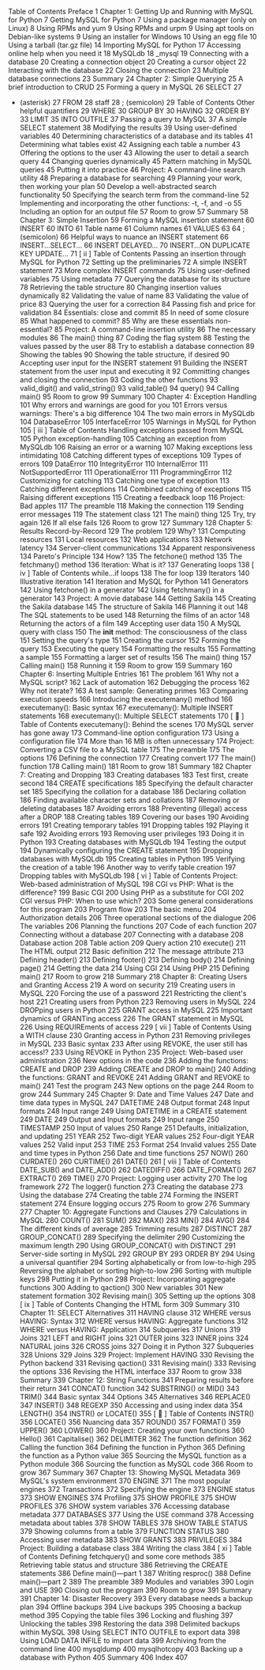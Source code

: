 Table of Contents
Preface 1
Chapter 1: Getting Up and Running with MySQL for Python 7
Getting MySQL for Python 7
Using a package manager (only on Linux) 8
Using RPMs and yum 9
Using RPMs and urpm 9
Using apt tools on Debian-like systems 9
Using an installer for Windows 10
Using an egg file 10
Using a tarball (tar.gz file) 14
Importing MySQL for Python 17
Accessing online help when you need it 18
MySQLdb 18
_mysql 19
Connecting with a database 20
Creating a connection object 20
Creating a cursor object 22
Interacting with the database 22
Closing the connection 23
Multiple database connections 23
Summary 24
Chapter 2: Simple Querying 25
A brief introduction to CRUD 25
Forming a query in MySQL 26
SELECT 27
* (asterisk) 27
FROM 28
staff 28
; (semicolon) 29
Table of Contents
Other helpful quantifiers 29
WHERE 30
GROUP BY 30
HAVING 32
ORDER BY 33
LIMIT 35
INTO OUTFILE 37
Passing a query to MySQL 37
A simple SELECT statement 38
Modifying the results 39
Using user-defined variables 40
Determining characteristics of a database and its tables 41
Determining what tables exist 42
Assigning each table a number 43
Offering the options to the user 43
Allowing the user to detail a search query 44
Changing queries dynamically 45
Pattern matching in MySQL queries 45
Putting it into practice 46
Project: A command-line search utility 48
Preparing a database for searching 49
Planning your work, then working your plan 50
Develop a well-abstracted search functionality 50
Specifying the search term from the command-line 52
Implementing and incorporating the other functions: -t, -f, and -o 55
Including an option for an output file 57
Room to grow 57
Summary 58
Chapter 3: Simple Insertion 59
Forming a MySQL insertion statement 60
INSERT 60
INTO 61
Table name 61
Column names 61
VALUES 63
<some values> 64
; (semicolon) 66
Helpful ways to nuance an INSERT statement 66
INSERT...SELECT... 66
INSERT DELAYED… 70
INSERT...ON DUPLICATE KEY UPDATE... 71
[ ii ]
Table of Contents
Passing an insertion through MySQL for Python 72
Setting up the preliminaries 72
A simple INSERT statement 73
More complex INSERT commands 75
Using user-defined variables 75
Using metadata 77
Querying the database for its structure 78
Retrieving the table structure 80
Changing insertion values dynamically 82
Validating the value of name 83
Validating the value of price 83
Querying the user for a correction 84
Passing fish and price for validation 84
Essentials: close and commit 85
In need of some closure 85
What happened to commit? 85
Why are these essentials non-essential? 85
Project: A command-line insertion utility 86
The necessary modules 86
The main() thing 87
Coding the flag system 88
Testing the values passed by the user 88
Try to establish a database connection 89
Showing the tables 90
Showing the table structure, if desired 90
Accepting user input for the INSERT statement 91
Building the INSERT statement from the user input and executing it 92
Committing changes and closing the connection 93
Coding the other functions 93
valid_digit() and valid_string() 93
valid_table() 94
query() 94
Calling main() 95
Room to grow 99
Summary 100
Chapter 4: Exception Handling 101
Why errors and warnings are good for you 101
Errors versus warnings: There's a big difference 104
The two main errors in MySQLdb 104
DatabaseError 105
InterfaceError 105
Warnings in MySQL for Python 105
[ iii ]
Table of Contents
Handling exceptions passed from MySQL 105
Python exception-handling 105
Catching an exception from MySQLdb 106
Raising an error or a warning 107
Making exceptions less intimidating 108
Catching different types of exceptions 109
Types of errors 109
DataError 110
IntegrityError 110
InternalError 111
NotSupportedError 111
OperationalError 111
ProgrammingError 112
Customizing for catching 113
Catching one type of exception 113
Catching different exceptions 114
Combined catching of exceptions 115
Raising different exceptions 115
Creating a feedback loop 116
Project: Bad apples 117
The preamble 118
Making the connection 119
Sending error messages 119
The statement class 121
The main() thing 125
Try, try again 126
If all else fails 126
Room to grow 127
Summary 128
Chapter 5: Results Record-by-Record 129
The problem 129
Why? 131
Computing resources 131
Local resources 132
Web applications 133
Network latency 134
Server-client communications 134
Apparent responsiveness 134
Pareto's Principle 134
How? 135
The fetchone() method 135
The fetchmany() method 136
Iteration: What is it? 137
Generating loops 138
[ iv ]
Table of Contents
while...if loops 138
The for loop 139
Iterators 140
Illustrative iteration 141
Iteration and MySQL for Python 141
Generators 142
Using fetchone() in a generator 142
Using fetchmany() in a generator 143
Project: A movie database 144
Getting Sakila 145
Creating the Sakila database 145
The structure of Sakila 146
Planning it out 148
The SQL statements to be used 148
Returning the films of an actor 148
Returning the actors of a film 149
Accepting user data 150
A MySQL query with class 150
The __init__ method: The consciousness of the class 151
Setting the query's type 151
Creating the cursor 152
Forming the query 153
Executing the query 154
Formatting the results 155
Formatting a sample 155
Formatting a larger set of results 156
The main() thing 157
Calling main() 158
Running it 159
Room to grow 159
Summary 160
Chapter 6: Inserting Multiple Entries 161
The problem 161
Why not a MySQL script? 162
Lack of automation 162
Debugging the process 162
Why not iterate? 163
A test sample: Generating primes 163
Comparing execution speeds 166
Introducing the executemany() method 166
executemany(): Basic syntax 167
executemany(): Multiple INSERT statements 168
executemany(): Multiple SELECT statements 170
[  ]
Table of Contents
executemany(): Behind the scenes 170
MySQL server has gone away 173
Command-line option configuration 173
Using a configuration file 174
More than 16 MB is often unnecessary 174
Project: Converting a CSV file to a MySQL table 175
The preamble 175
The options 176
Defining the connection 177
Creating convert 177
The main() function 178
Calling main() 181
Room to grow 181
Summary 182
Chapter 7: Creating and Dropping 183
Creating databases 183
Test first, create second 184
CREATE specifications 185
Specifying the default character set 185
Specifying the collation for a database 186
Declaring collation 186
Finding available character sets and collations 187
Removing or deleting databases 187
Avoiding errors 188
Preventing (illegal) access after a DROP 188
Creating tables 189
Covering our bases 190
Avoiding errors 191
Creating temporary tables 191
Dropping tables 192
Playing it safe 192
Avoiding errors 193
Removing user privileges 193
Doing it in Python 193
Creating databases with MySQLdb 194
Testing the output 194
Dynamically configuring the CREATE statement 195
Dropping databases with MySQLdb 195
Creating tables in Python 195
Verifying the creation of a table 196
Another way to verify table creation 197
Dropping tables with MySQLdb 198
[ vi ]
Table of Contents
Project: Web-based administration of MySQL 198
CGI vs PHP: What is the difference? 199
Basic CGI 200
Using PHP as a substitute for CGI 202
CGI versus PHP: When to use which? 203
Some general considerations for this program 203
Program flow 203
The basic menu 204
Authorization details 206
Three operational sections of the dialogue 206
The variables 206
Planning the functions 207
Code of each function 207
Connecting without a database 207
Connecting with a database 208
Database action 208
Table action 209
Query action 210
execute() 211
The HTML output 212
Basic definition 212
The message attribute 213
Defining header() 213
Defining footer() 213
Defining body() 214
Defining page() 214
Getting the data 214
Using CGI 214
Using PHP 215
Defining main() 217
Room to grow 218
Summary 218
Chapter 8: Creating Users and Granting Access 219
A word on security 219
Creating users in MySQL 220
Forcing the use of a password 221
Restricting the client's host 221
Creating users from Python 223
Removing users in MySQL 224
DROPping users in Python 225
GRANT access in MySQL 225
Important dynamics of GRANTing access 226
The GRANT statement in MySQL 226
Using REQUIREments of access 229
[ vii ]
Table of Contents
Using a WITH clause 230
Granting access in Python 231
Removing privileges in MySQL 233
Basic syntax 233
After using REVOKE, the user still has access!? 233
Using REVOKE in Python 235
Project: Web-based user administration 236
New options in the code 236
Adding the functions: CREATE and DROP 239
Adding CREATE and DROP to main() 240
Adding the functions: GRANT and REVOKE 241
Adding GRANT and REVOKE to main() 241
Test the program 243
New options on the page 244
Room to grow 244
Summary 245
Chapter 9: Date and Time Values 247
Date and time data types in MySQL 247
DATETIME 248
Output format 248
Input formats 248
Input range 249
Using DATETIME in a CREATE statement 249
DATE 249
Output and Input formats 249
Input range 250
TIMESTAMP 250
Input of values 250
Range 251
Defaults, initialization, and updating 251
YEAR 252
Two-digit YEAR values 252
Four-digit YEAR values 252
Valid input 253
TIME 253
Format 254
Invalid values 255
Date and time types in Python 256
Date and time functions 257
NOW() 260
CURDATE() 260
CURTIME() 261
DATE() 261
[ viii ]
Table of Contents
DATE_SUB() and DATE_ADD() 262
DATEDIFF() 266
DATE_FORMAT() 267
EXTRACT() 269
TIME() 270
Project: Logging user activity 270
The log framework 272
The logger() function 273
Creating the database 273
Using the database 274
Creating the table 274
Forming the INSERT statement 274
Ensure logging occurs 275
Room to grow 276
Summary 277
Chapter 10: Aggregate Functions and Clauses 279
Calculations in MySQL 280
COUNT() 281
SUM() 282
MAX() 283
MIN() 284
AVG() 284
The different kinds of average 285
Trimming results 287
DISTINCT 287
GROUP_CONCAT() 289
Specifying the delimiter 290
Customizing the maximum length 290
Using GROUP_CONCAT() with DISTINCT 291
Server-side sorting in MySQL 292
GROUP BY 293
ORDER BY 294
Using a universal quantifier 294
Sorting alphabetically or from low-to-high 295
Reversing the alphabet or sorting high-to-low 296
Sorting with multiple keys 298
Putting it in Python 298
Project: Incorporating aggregate functions 300
Adding to qaction() 300
New variables 301
New statement formation 302
Revising main() 305
Setting up the options 308
[ ix ]
Table of Contents
Changing the HTML form 309
Summary 310
Chapter 11: SELECT Alternatives 311
HAVING clause 312
WHERE versus HAVING: Syntax 312
WHERE versus HAVING: Aggregate functions 312
WHERE versus HAVING: Application 314
Subqueries 317
Unions 319
Joins 321
LEFT and RIGHT joins 321
OUTER joins 323
INNER joins 324
NATURAL joins 326
CROSS joins 327
Doing it in Python 327
Subqueries 328
Unions 329
Joins 329
Project: Implement HAVING 330
Revising the Python backend 331
Revising qaction() 331
Revising main() 333
Revising the options 336
Revising the HTML interface 337
Room to grow 338
Summary 339
Chapter 12: String Functions 341
Preparing results before their return 341
CONCAT() function 342
SUBSTRING() or MID() 343
TRIM() 344
Basic syntax 344
Options 345
Alternatives 346
REPLACE() 347
INSERT() 348
REGEXP 350
Accessing and using index data 354
LENGTH() 354
INSTR() or LOCATE() 355
[  ]
Table of Contents
INSTR() 356
LOCATE() 356
Nuancing data 357
ROUND() 357
FORMAT() 359
UPPER() 360
LOWER() 360
Project: Creating your own functions 360
Hello() 361
Capitalise() 362
DELIMITER 362
The function definition 362
Calling the function 364
Defining the function in Python 365
Defining the function as a Python value 365
Sourcing the MySQL function as a Python module 366
Sourcing the function as MySQL code 366
Room to grow 367
Summary 367
Chapter 13: Showing MySQL Metadata 369
MySQL's system environment 370
ENGINE 371
The most popular engines 372
Transactions 372
Specifying the engine 373
ENGINE status 373
SHOW ENGINES 374
Profiling 375
SHOW PROFILE 375
SHOW PROFILES 376
SHOW system variables 376
Accessing database metadata 377
DATABASES 377
Using the USE command 378
Accessing metadata about tables 378
SHOW TABLES 378
SHOW TABLE STATUS 379
Showing columns from a table 379
FUNCTION STATUS 380
Accessing user metadata 383
SHOW GRANTS 383
PRIVILEGES 384
Project: Building a database class 384
Writing the class 384
[ xi ]
Table of Contents
Defining fetchquery() and some core methods 385
Retrieving table status and structure 386
Retrieving the CREATE statements 386
Define main()—part 1 387
Writing resproc() 388
Define main()—part 2 389
The preamble 389
Modules and variables 390
Login and USE 390
Closing out the program 390
Room to grow 391
Summary 391
Chapter 14: Disaster Recovery 393
Every database needs a backup plan 394
Offline backups 394
Live backups 395
Choosing a backup method 395
Copying the table files 396
Locking and flushing 397
Unlocking the tables 398
Restoring the data 398
Delimited backups within MySQL 398
Using SELECT INTO OUTFILE to export data 398
Using LOAD DATA INFILE to import data 399
Archiving from the command line 400
mysqldump 400
mysqlhotcopy 403
Backing up a database with Python 405
Summary 406
Index 407